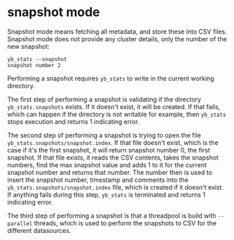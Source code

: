 # snapshot mode

Snapshot mode means fetching all metadata, and store these into CSV files. Snapshot mode does not provide any cluster details, only the number of the new snapshot:
```shell
yb_stats --snapshot
snapshot number 2
```

Performing a snapshot requires `yb_stats` to write in the current working directory. 

The first step of performing a snapshot is validating if the directory `yb_stats.snapshots` exists. If it doesn't exist, it will be created. If that fails, which can happen if the directory is not writable for example, then `yb_stats` stops execution and returns 1 indicating error.

The second step of performing a snapshot is trying to open the file `yb_stats.snapshots/snapshot.index`. If that file doesn't exist, which is the case if it's the first snapshot, it will return snapshot number 0, the first snapshot. If that file exists, it reads the CSV contents, takes the snapshot numbers, find the max snapshot value and adds 1 to it for the current snapshot number and returns that number. The number then is used to insert the snapshot number, timestamp and comments into the `yb_stats.snapshots/snapshot.index` file, which is created if it doesn't exist. If anything fails during this step, `yb_stats` is terminated and returns 1 indicating error.

The third step of performing a snapshot is that a threadpool is build with `--parallel` threads, which is used to perform the snapshots to CSV for the different datasources.
